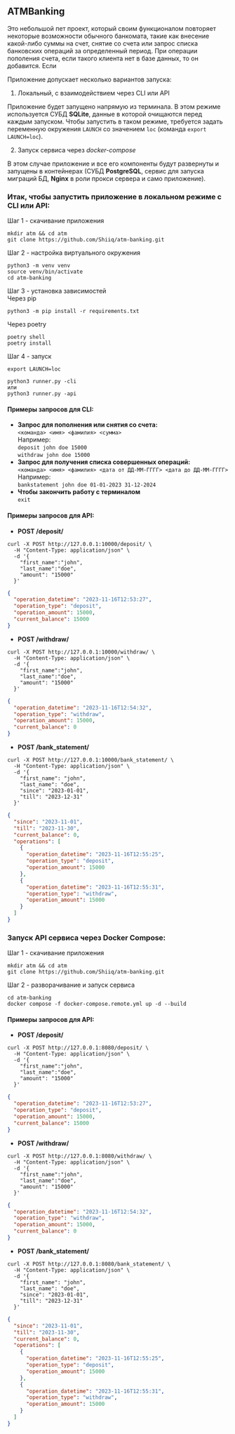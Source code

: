 ## ATMBanking

Это небольшой пет проект, который своим функционалом повторяет 
некоторые возможности обычного банкомата, такие как 
внесение какой-либо суммы на счет, снятие со счета или запрос 
списка банковских операций за определенный период. При операции пополения счета, если 
такого клиента нет в базе данных, то он добавится. Если


Приложение допускает несколько вариантов запуска:
1. Локальный, с взаимодействием через CLI или API  

Приложение будет запущено напрямую из терминала. В этом режиме используется СУБД **SQLite**, 
данные в которой очищаются перед каждым запуском. Чтобы запустить в таком режиме,
требуется задать переменную окружения `LAUNCH` со значением `loc` (команда `export LAUNCH=loc`).

2. Запуск сервиса через *docker-compose*  

В этом случае приложение и все его компоненты будут развернуты и запущены в контейнерах
(СУБД **PostgreSQL**, сервис для запуска миграций БД, **Nginx** в роли прокси сервера и само приложение).


### Итак, чтобы запустить приложение в локальном режиме с CLI или API:  
Шаг 1 - скачивание приложения
```shell
mkdir atm && cd atm
git clone https://github.com/Shiiq/atm-banking.git
```
Шаг 2 - настройка виртуального окружения  
```shell
python3 -m venv venv
source venv/bin/activate
cd atm-banking
```
Шаг 3 - установка зависимостей  
Через pip
```shell
python3 -m pip install -r requirements.txt
```
Через poetry
```shell
poetry shell
poetry install
```
Шаг 4 - запуск
```shell
export LAUNCH=loc
```
```shell
python3 runner.py -cli
или
python3 runner.py -api 
```

#### Примеры запросов для CLI:  
- **Запрос для пополнения или снятия со счета:**  
`<команда> <имя> <фамилия> <сумма>`   
Например:  
`deposit john doe 15000`  
`withdraw john doe 15000`  
- **Запрос для получения списка совершенных операций:**  
`<команда> <имя> <фамилия> <дата от ДД-ММ-ГГГГ> <дата до ДД-ММ-ГГГГ>`  
Например:  
`bankstatement john doe 01-01-2023 31-12-2024`  
- **Чтобы закончить работу с терминалом**  
`exit`

#### Примеры запросов для API:  
- **POST /deposit/**
```shell
curl -X POST http://127.0.0.1:10000/deposit/ \
  -H "Content-Type: application/json" \
  -d '{
    "first_name":"john",
    "last_name":"doe",
    "amount": "15000"
  }'
```
```json
{
  "operation_datetime": "2023-11-16T12:53:27",
  "operation_type": "deposit",
  "operation_amount": 15000,
  "current_balance": 15000
}
```
- **POST /withdraw/**
```shell
curl -X POST http://127.0.0.1:10000/withdraw/ \
  -H "Content-Type: application/json" \
  -d '{
    "first_name":"john",
    "last_name":"doe",
    "amount": "15000"
  }'
```
```json
{
  "operation_datetime": "2023-11-16T12:54:32",
  "operation_type": "withdraw",
  "operation_amount": 15000,
  "current_balance": 0
}
```
- **POST /bank_statement/**
```shell
curl -X POST http://127.0.0.1:10000/bank_statement/ \
  -H "Content-Type: application/json" \
  -d '{
    "first_name": "john",
    "last_name": "doe",
    "since": "2023-01-01",
    "till": "2023-12-31"
  }'
```
```json
{
  "since": "2023-11-01",
  "till": "2023-11-30",
  "current_balance": 0,
  "operations": [
    {
      "operation_datetime": "2023-11-16T12:55:25",
      "operation_type": "deposit",
      "operation_amount": 15000
    },
    {
      "operation_datetime": "2023-11-16T12:55:31",
      "operation_type": "withdraw",
      "operation_amount": 15000
    }
  ]
}
```

### Запуск API сервиса через Docker Compose:  
Шаг 1 - скачивание приложения
```shell
mkdir atm && cd atm
git clone https://github.com/Shiiq/atm-banking.git
```
Шаг 2 - разворачивание и запуск сервиса
```shell
cd atm-banking
docker compose -f docker-compose.remote.yml up -d --build
```
#### Примеры запросов для API:  
- **POST /deposit/**
```shell
curl -X POST http://127.0.0.1:8080/deposit/ \
  -H "Content-Type: application/json" \
  -d '{
    "first_name":"john",
    "last_name":"doe",
    "amount": "15000"
  }'
```
```json
{
  "operation_datetime": "2023-11-16T12:53:27",
  "operation_type": "deposit",
  "operation_amount": 15000,
  "current_balance": 15000
}
```
- **POST /withdraw/**
```shell
curl -X POST http://127.0.0.1:8080/withdraw/ \
  -H "Content-Type: application/json" \
  -d '{
    "first_name":"john",
    "last_name":"doe",
    "amount": "15000"
  }'
```
```json
{
  "operation_datetime": "2023-11-16T12:54:32",
  "operation_type": "withdraw",
  "operation_amount": 15000,
  "current_balance": 0
}
```
- **POST /bank_statement/**
```shell
curl -X POST http://127.0.0.1:8080/bank_statement/ \
  -H "Content-Type: application/json" \
  -d '{
    "first_name": "john",
    "last_name": "doe",
    "since": "2023-01-01",
    "till": "2023-12-31"
  }'
```
```json
{
  "since": "2023-11-01",
  "till": "2023-11-30",
  "current_balance": 0,
  "operations": [
    {
      "operation_datetime": "2023-11-16T12:55:25",
      "operation_type": "deposit",
      "operation_amount": 15000
    },
    {
      "operation_datetime": "2023-11-16T12:55:31",
      "operation_type": "withdraw",
      "operation_amount": 15000
    }
  ]
}
```